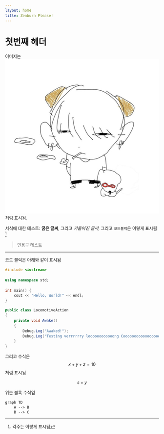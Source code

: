 ```yaml
---
layout: home
title: Zenburn Please!
---
```


# 첫번째 헤더

이미지는 ![image](logo.jpg) 처럼 표시됨.

서식에 대한 테스트: **굵은 글씨**, 그리고 *기울어진 글씨*, 그리고 `코드블럭`은 이렇게 표시됨 [^1]

[^1]: 각주는 이렇게 표시됨

> 인용구 
> 테스트

---

코드 블럭은 아래와 같이 표시됨

```cpp
#include <iostream>

using namespace std;

int main() {
	cout << "Hello, World!" << endl;
}
```

```csharp
public class LocomotiveAction
{
	private void Awake()
	{
		Debug.Log("Awaked!");
		Debug.Log("Testing verrrrrry loooooooooooong Cooooooooooooooooooode");
	}
}
```

그리고 수식은 $$x + y + z = 10$$ 처럼 표시됨

$$
s + y
$$

위는 블록 수식임

```mermaid
graph TD
	A --> B
	B --> C
```
